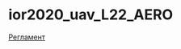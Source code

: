 # ior2020_uav_L22_AERO
[Регламент](http://robolymp.ru/files/ior2020/ibpla/IOR2020%20online.%20%D0%B8%D0%91%D0%9F%D0%9B%D0%90.%20%D0%A0%D0%B5%D0%B3%D0%BB%D0%B0%D0%BC%D0%B5%D0%BD%D1%82%20%D1%84%D0%B8%D0%BD%D0%B0%D0%BB%D0%B0.pdf)
